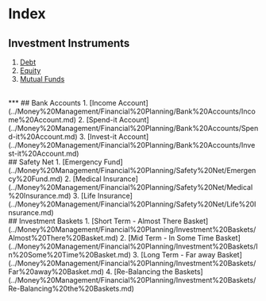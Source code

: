 # Index

## Investment Instruments
1. [Debt](../Money%20Management/Investment%20Instruments/Debt.md)
2. [Equity](../Money%20Management/Investment%20Instruments/Equity.md)
3. [Mutual Funds](../Money%20Management/Investment%20Instruments/Mutual%20Funds.md)
</br>
***
## Bank Accounts
1. [Income Account](../Money%20Management/Financial%20Planning/Bank%20Accounts/Income%20Account.md)
2. [Spend-it Account](../Money%20Management/Financial%20Planning/Bank%20Accounts/Spend-it%20Account.md)
3. [Invest-it Account](../Money%20Management/Financial%20Planning/Bank%20Accounts/Invest-it%20Account.md)
</br>
## Safety Net
1. [Emergency Fund](../Money%20Management/Financial%20Planning/Safety%20Net/Emergency%20Fund.md)
2. [Medical Insurance](../Money%20Management/Financial%20Planning/Safety%20Net/Medical%20Insurance.md)
3. [Life Insurance](../Money%20Management/Financial%20Planning/Safety%20Net/Life%20Insurance.md)
</br>
## Investment Baskets
1. [Short Term - Almost There Basket](../Money%20Management/Financial%20Planning/Investment%20Baskets/Almost%20There%20Basket.md)
2. [Mid Term - In Some Time Basket](../Money%20Management/Financial%20Planning/Investment%20Baskets/In%20Some%20Time%20Basket.md)
3. [Long Term - Far away Basket](../Money%20Management/Financial%20Planning/Investment%20Baskets/Far%20away%20Basket.md)
4. [Re-Balancing the Baskets](../Money%20Management/Financial%20Planning/Investment%20Baskets/Re-Balancing%20the%20Baskets.md)